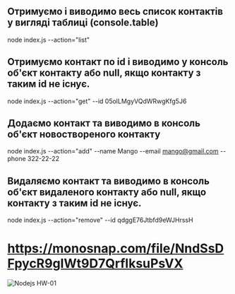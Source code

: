 ## Отримуємо і виводимо весь список контактів у вигляді таблиці (console.table)

node index.js --action="list"

## Отримуємо контакт по id і виводимо у консоль об'єкт контакту або null, якщо контакту з таким id не існує.

node index.js --action="get" --id 05olLMgyVQdWRwgKfg5J6

## Додаємо контакт та виводимо в консоль об'єкт новоствореного контакту

node index.js --action="add" --name Mango --email mango@gmail.com --phone 322-22-22

## Видаляємо контакт та виводимо в консоль об'єкт видаленого контакту або null, якщо контакту з таким id не існує.

node index.js --action="remove" --id qdggE76Jtbfd9eWJHrssH

# https://monosnap.com/file/NndSsDFpycR9gIWt9D7QrfIksuPsVX

![Nodejs HW-01](https://d3dehtdmp2rwcw.cloudfront.net/ms_586431/bbMaO3mzL3j4i0l2P0vbNPhUJqKwMC/%25D0%2597%25D0%25BD%25D1%2596%25D0%25BC%25D0%25BE%25D0%25BA%2B%25D0%25B5%25D0%25BA%25D1%2580%25D0%25B0%25D0%25BD%25D0%25B0%2B2023-06-26%2B%25D0%25BE%2B11.51.23.png?Expires=1687982400&Signature=roIl3IQ0wQ4AUhCa2WhP7qrnnEgld8FASq1I2Q7Ub8B90gbN7sGZ7K1uW4yumr--r9mBgdBPi7OInu2iax~ve8Q-JqBbzTiUdOl63nNt4-0Pq1BJD3uUYBjEA41XElyK4MBVxeeRu5MgGw681XsfUOZpamrFpfZI2LyOA4teToVsrzsCJTbX4xsfGZVTGPlYpmqaiY~XJwuXn3g9hCIYN7qz50zbFJbhlOPzMIR72S2FAl0RILSXyWnTYbjeu8lJKHjyEED5mbwQC6XOcTOaLlbZbXETAoIjNp9kGNLP1CpnEgNCej~s2-uMH9OWLdVHrrj9Io-aHvk5sl~CaoFXfQ__&Key-Pair-Id=APKAJBCGYQYURKHBGCOA)
